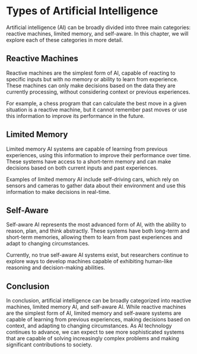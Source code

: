 Types of Artificial Intelligence
===================================================================================================

Artificial intelligence (AI) can be broadly divided into three main categories: reactive machines, limited memory, and self-aware. In this chapter, we will explore each of these categories in more detail.

Reactive Machines
-----------------

Reactive machines are the simplest form of AI, capable of reacting to specific inputs but with no memory or ability to learn from experience. These machines can only make decisions based on the data they are currently processing, without considering context or previous experiences.

For example, a chess program that can calculate the best move in a given situation is a reactive machine, but it cannot remember past moves or use this information to improve its performance in the future.

Limited Memory
--------------

Limited memory AI systems are capable of learning from previous experiences, using this information to improve their performance over time. These systems have access to a short-term memory and can make decisions based on both current inputs and past experiences.

Examples of limited memory AI include self-driving cars, which rely on sensors and cameras to gather data about their environment and use this information to make decisions in real-time.

Self-Aware
----------

Self-aware AI represents the most advanced form of AI, with the ability to reason, plan, and think abstractly. These systems have both long-term and short-term memories, allowing them to learn from past experiences and adapt to changing circumstances.

Currently, no true self-aware AI systems exist, but researchers continue to explore ways to develop machines capable of exhibiting human-like reasoning and decision-making abilities.

Conclusion
----------

In conclusion, artificial intelligence can be broadly categorized into reactive machines, limited memory AI, and self-aware AI. While reactive machines are the simplest form of AI, limited memory and self-aware systems are capable of learning from previous experiences, making decisions based on context, and adapting to changing circumstances. As AI technology continues to advance, we can expect to see more sophisticated systems that are capable of solving increasingly complex problems and making significant contributions to society.
